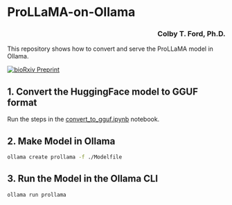 # ProLLaMA-on-Ollama

<h3 align="right">Colby T. Ford, Ph.D.</h3>

This repository shows how to convert and serve the ProLLaMA model in Ollama.


<a href="https://blog.colbyford.com/42c267e32ba5">![bioRxiv Preprint](https://img.shields.io/badge/Medium_Post-Deploy_Protein_Language_Models_using_Ollama-000000)</a>


## 1. Convert the HuggingFace model to GGUF format

Run the steps in the [convert_to_gguf.ipynb](convert_to_gguf.ipynb) notebook.

## 2. Make Model in Ollama

```bash
ollama create prollama -f ./Modelfile
```

## 3. Run the Model in the Ollama CLI
```bash
ollama run prollama
```
